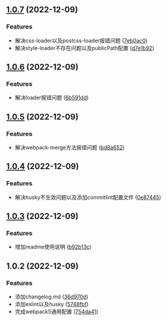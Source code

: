 ## [1.0.7](https://github.com/confuciusthinker/my-webpack-common/compare/v1.0.6...v1.0.7) (2022-12-09)


### Features

* 解决css-loader以及postcss-loader报错问题 ([7eb0ac0](https://github.com/confuciusthinker/my-webpack-common/commit/7eb0ac06d95487868626c4566441f33f5af5049f))
* 解决style-loader不存在问题以及publicPath配置 ([d7e1b92](https://github.com/confuciusthinker/my-webpack-common/commit/d7e1b92c8ccc08a8a0ef7e3d5783281e4cf242d3))



## [1.0.6](https://github.com/confuciusthinker/my-webpack-common/compare/v1.0.5...v1.0.6) (2022-12-09)


### Features

* 解决loader报错问题 ([6b591dd](https://github.com/confuciusthinker/my-webpack-common/commit/6b591dd2bf9017b4f7ff428b923d535bdd66c1e0))



## [1.0.5](https://github.com/confuciusthinker/my-webpack-common/compare/v1.0.4...v1.0.5) (2022-12-09)


### Features

* 解决webpack-merge方法报错问题 ([bd8a652](https://github.com/confuciusthinker/my-webpack-common/commit/bd8a652ee328b6d282ecda635ef7e31f26fda438))



## [1.0.4](https://github.com/confuciusthinker/my-webpack-common/compare/v1.0.3...v1.0.4) (2022-12-09)


### Features

* 解决husky不生效问题以及添加commitlint配置文件 ([0e87445](https://github.com/confuciusthinker/my-webpack-common/commit/0e87445b9c675cef8a0d777c88756da2cfb4a47b))



## [1.0.3](https://github.com/confuciusthinker/my-webpack-common/compare/v1.0.2...v1.0.3) (2022-12-09)


### Features

* 增加readme使用说明 ([b92b13c](https://github.com/confuciusthinker/my-webpack-common/commit/b92b13c66e1acc0a91ceb135b174b9a3f596b7ad))



## 1.0.2 (2022-12-09)


### Features

* 添加changelog.md ([36d970d](https://github.com/confuciusthinker/my-webpack-common/commit/36d970dea22753259a8e0893e070a07d4f9b281e))
* 添加eslint以及husky ([5748fbf](https://github.com/confuciusthinker/my-webpack-common/commit/5748fbfcf99e4a9cc6a2f7ef4986360871f06db1))
* 完成webpack5通用配置 ([754da41](https://github.com/confuciusthinker/my-webpack-common/commit/754da41b12f7571e3311e1553869a23df4b0fbb8))



